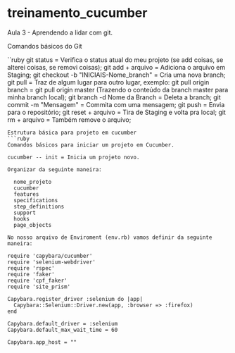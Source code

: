 # treinamento_cucumber
Aula 3 - Aprendendo a lidar com git.

Comandos básicos do Git

``ruby
git status = Verifica o status atual do meu projeto (se add coisas, se alterei coisas, se removi coisas);
git add + arquivo = Adiciona o arquivo em Staging;
git checkout -b "INICIAIS-Nome_branch" = Cria uma nova branch;
git pull = Traz de algum lugar para outro lugar, exemplo:
git pull origin branch = git pull origin master (Trazendo o conteúdo da branch master para minha branch local);
git branch -d Nome da Branch = Deleta a branch;
git commit -m "Mensagem" = Commita com uma mensagem;
git push = Envia para o repositório;
git reset + arquivo = Tira de Staging e volta pra local;
git rm + arquivo = Também remove o arquivo;
```
Estrutura básica para projeto em cucumber
```ruby
Comandos básicos para iniciar um projeto em Cucumber.

cucumber -- init = Inicia um projeto novo.

Organizar da seguinte maneira:

  nome_projeto
  cucumber
  features
  specifications
  step_definitions
  support
  hooks
  page_objects

No nosso arquivo de Enviroment (env.rb) vamos definir da seguinte maneira:

require 'capybara/cucumber'
require 'selenium-webdriver'
require 'rspec'
require 'faker'
require 'cpf_faker'
require 'site_prism'

Capybara.register_driver :selenium do |app|
  Capybara::Selenium::Driver.new(app, :browser => :firefox)
end

Capybara.default_driver = :selenium
Capybara.default_max_wait_time = 60

Capybara.app_host = ""
```